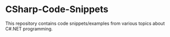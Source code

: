 # CSharp-Code-Snippets
This repository contains code snippets/examples from various topics about C#.NET programming.

